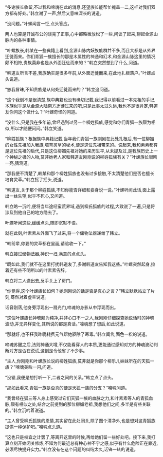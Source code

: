 
“多谢族长收留,不过我和啼魂在此的消息,还望族长能帮忙掩盖一二,这样对我们双方都有好处。”韩立谢了一声,然后又意味深长的说道。

“没问题。”叶螺闻言一怔,点头答应。

两人也算是开诚布公的谈完了正事,心中都略微放松了一些,闲谈了起来,聊起金源山脉内的各种事情。

“叶螺族长,韩某在一些典籍上看到,金源山脉内妖族族群并不多,而且大都是从外界迁徙而来。你们青狐一族擅长的那是木属性的神通和幻术,和金源山脉这里的情况颇不相符,贵族莫非也是从外面迁徙而来的？”韩立突然想到了什么,问道。

“韩道友所言不差,我族确实是很多年前,从外面迁徙而来,在此地扎根落户。”叶螺点头说道。

“恕我冒昧,不知贵族是从何处迁徙而来的？”韩立追问道。

“这个我倒不是很清楚,族中典籍也没有确切记载,我记得以前看过一本先祖的手记,本族似乎是从金源大陆南方迁徙过来的吧,只是此事太过久远,我也不是很肯定,韩道友你问这个做什么？”叶螺奇怪的问道。

“没什么,只是我在多年前,曾经遇到过另一个柳姓狐族,感觉和你们青狐一族颇为相似,所以才随便问问。”韩立笑道。

“柳姓狐族？根据族中典籍记载,当年我们青狐一族刚刚在此处扎根后,有一位柳媚的女性先祖加入我族,培育灵草的秘术,便是这位先祖带来的。说起来,我和素素都算是这位先祖的后代,只是这位柳媚先祖对她的来历生平,从未提及过,是我族历史上一个神秘之极的人物,莫非她老人家和韩道友刚刚说的柳姓狐族有关？”叶螺族长眼睛一亮,猜测道。

“那我便不清楚了,韩某和那个柳姓狐族也没有过多接触,不太清楚他们是否也擅长培育灵草。”韩立摇了摇头,说道。

“韩道友,关于那个柳姓狐族,不知你能否详细和妾身说一说。”叶螺听闻此话,面上露出一丝失望,似乎不死心,又问道。

韩立略一沉吟,便将当年途经蛮荒界域,遇到柳氏狐族的过程,大致说了一遍,只是将涉及到他自己的地方隐去了。

叶螺听闻这些,缓缓点头,随即沉默不语。

就在此刻,叶素素从外面飞了过来,将一个储物法器递给了韩立。

“韩前辈,你要的灵草都在里面,请验收一下。”

韩立接过储物法器,神识一扫,满意的点点头。

“既如此,我们就不在这里打扰韩道友了,多谢韩道友告知我这些。”叶螺突然起身,拉着还有些不明所以的叶素素告辞。

韩立将二人送出去,反手关上了房门。

“你觉得,这个叶螺族长如何？她刚刚说的话是否是真心之言？”韩立默默站立了片刻,蓦然对着虚空说道。

话音刚落,他身旁浮现出一扇光门,啼魂的身影从中浮现而出。

“这位叶螺族长神魂颇为纯净,并非心口不一之人,我刚刚仔细探查她说话时的神魂波动,并无异样变化,其所说的都是真话。”啼魂想了想后,如此说道。

“那就好,也不枉我昨晚耗费元气帮她驱除了寒毒。”韩立闻言,面色一松的说道。

啼魂苏醒之后,法则神通大增,不仅能看穿人的本质,更能通过感知对方的神魂波动判断对方是否在说谎,这倒是令他省了不少事。

“主人,你刚刚和叶螺族长说的柳姓狐族,莫非就是你那个柳乐儿妹妹所在的天狐一族？”啼魂美眸一闪,问道。

“没错,我便是想打听一下,二者之间的关系。”韩立点了点头。

“那如此看来,青狐一族是否真的便是天狐一族的分支？”啼魂问道。

“我曾经在狐三等人身上感受过它们天狐一族的血脉之力,和叶素素等人的青狐血脉,颇有相似之处,结合之前提到的那位柳媚老祖,我想他们之间,多半是有些关联的。”韩立沉吟着说道。

“主人曾受柳氏狐族的恩情,其实留在此处闭关,除了图个清净外,也是想对这青狐族提供一种保护吧。”啼魂点头道。

“这也只是权宜之计罢了,等离开这里的时候,再给她们留一些好处吧。接下来,我打算立刻开始闭关修炼,不知为何最近总有种心神不宁之感,似乎有什么危险正在靠近,必须尽快提升实力。”韩立没有在这个问题的纠结太久,话锋一转的说道。